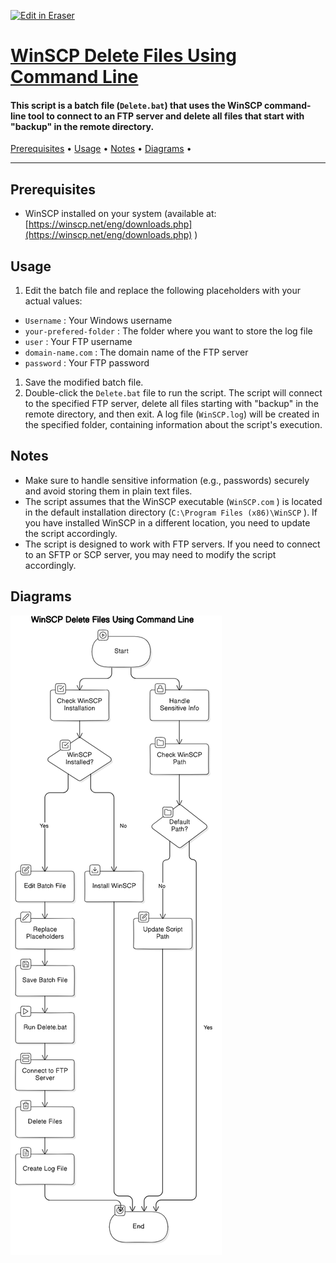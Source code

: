 <p><a target="_blank" href="https://app.eraser.io/workspace/FeZopLUi9In3J2ZFZsVo" id="edit-in-eraser-github-link"><img alt="Edit in Eraser" src="https://firebasestorage.googleapis.com/v0/b/second-petal-295822.appspot.com/o/images%2Fgithub%2FOpen%20in%20Eraser.svg?alt=media&amp;token=968381c8-a7e7-472a-8ed6-4a6626da5501"></a></p>

# [﻿WinSCP Delete Files Using Command Line](https://github.com/ronknight/WinSCP-Delete-Files-Using-Command-Line) 
#### This script is a batch file (`Delete.bat`) that uses the WinSCP command-line tool to connect to an FTP server and delete all files that start with "backup" in the remote directory.
 [﻿Prerequisites](#prerequisites) • [﻿Usage](#usage) • [﻿Notes](#notes) • [﻿Diagrams](#diagrams) • 

---

## Prerequisites
- WinSCP installed on your system (available at: [﻿https://winscp.net/eng/downloads.php](https://winscp.net/eng/downloads.php) )
## Usage
1. Edit the batch file and replace the following placeholders with your actual values:
- `Username` : Your Windows username
- `your-prefered-folder` : The folder where you want to store the log file
- `user` : Your FTP username
- `domain-name.com` : The domain name of the FTP server
- `password` : Your FTP password
1. Save the modified batch file.
2. Double-click the `Delete.bat`  file to run the script.
The script will connect to the specified FTP server, delete all files starting with "backup" in the remote directory, and then exit. A log file (`WinSCP.log`) will be created in the specified folder, containing information about the script's execution.

## Notes
- Make sure to handle sensitive information (e.g., passwords) securely and avoid storing them in plain text files.
- The script assumes that the WinSCP executable (`WinSCP.com` ) is located in the default installation directory (`C:\Program Files (x86)\WinSCP` ). If you have installed WinSCP in a different location, you need to update the script accordingly.
- The script is designed to work with FTP servers. If you need to connect to an SFTP or SCP server, you may need to modify the script accordingly.



<!-- eraser-additional-content -->
## Diagrams
<!-- eraser-additional-files -->
<a href="/README-WinSCP Delete Files Using Command Line-1.eraserdiagram" data-element-id="W9mal5nFDjF8qpw6XuyEu"><img src="/.eraser/FeZopLUi9In3J2ZFZsVo___3Jivg2tjMecMlrHwbIVIBR8f7U03___---diagram----5faa849f707229ce8883fb56b1bfe38b-WinSCP-Delete-Files-Using-Command-Line.png" alt="" data-element-id="W9mal5nFDjF8qpw6XuyEu" /></a>
<!-- end-eraser-additional-files -->
<!-- end-eraser-additional-content -->
<!--- Eraser file: https://app.eraser.io/workspace/FeZopLUi9In3J2ZFZsVo --->